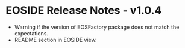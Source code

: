 # EOSIDE Release Notes - v1.0.4

* Warning if the version of EOSFactory package does not match the expectations.
* README section in EOSIDE view.